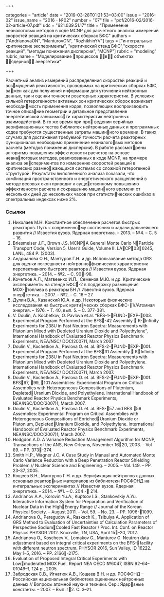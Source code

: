 +++

categories = "article"
date = "2016-03-28T01:21:53+03:00"
issue = "2016-02"
issue_name = "2016 - №02"
number = "07"
file = "pdf/2016-02/2016-02-article-07.pdf"
udc = "621.039.51.17"
title = "Применение неаналоговых методов в коде MCNP для расчетного анализа измерений скоростей реакций на критических сборках БФС"
authors = ["AndrianovaON", "ManturovGN", "RozhikhinYV"]
tags = ["интегральные критические эксперименты", "критический стенд БФС","скорости реакций", "методы понижения дисперсии", "MCNP"]
rubric = "modeling"
rubric_name = "Моделирование процессов в объектах ядерной энергетики"

+++

Расчетный анализ измерений распределения скоростей реакций и возмущений реактивности, проводимых на критических сборках БФС, важен как для получения информации для уточнения нейтронных данных, так и оценки точности реакторных характеристик. 
В условиях сильной гетерогенности активных зон критических сборок возникает необходимость применения кодов, позволяющих воспроизводить точное описание геометрии и детальное представление энергетической зависимости характеристик нейтронных взаимодействий. 
В то же время при про ведении серийных верификационных тестов библиотек нейтронных данных и программных кодов требуются существенные затраты машинного времени. 
В таких случаях для достижения требуемой точности расчета реакторных функционалов необходимо применение неаналоговых методов расчета (методов понижения дисперсии). 
В работе рассмотрены алгоритмы повышения эффективности расчетов на основе неаналоговых методов, реализованных в коде MCNP, на примере анализа экспериментов по измерению скоростей реакций в критических размножающихся системах со сложной гетерогенной структурой. 
Результаты выполненного анализа показали, что комбинация пространственного и энергетического расщеплений в методе весовых окон приводит к существенному повышению эффективности расчета и сокращению машинного времени от нескольких дней до нескольких часов при статистических ошибках в спектральных индексах ниже 2%.


### Ссылки

1. Николаев М.Н. Константное обеспечение расчетов быстрых реакторов. Путь к современному состоянию и задачи дальнейшего развития // Известия вузов. Ядерная энергетика. – 2013. – №4. – С. 5 – 16.
2. Briesmeiser J.F., Brown J.S. MCNPA General Monte Carlo NParticle Transport Code, Version 5, User’s Guide, Volume II. LACP030245, LANL, 484 P. (2003).
3. Андрианова О.Н., Мантуров Г.Н. и др. Использование метода GRS для оценки погрешности нейтроннофизических характеристик перспективного быстрого реактора // Известия вузов. Ядерная энергетика. – 2014. – №2. – С. 90-98.
4. Кочетков А.Л., Матвеенко И.П., Семенов М.Ю. и др. Критические эксперименты на стенде БФС-2 в поддержку размещения МОХ-топлива в реакторы БН // Известия вузов. Ядерная энергетика. – 2007. – №2. – С. 16 – 27.
5. Дулин В.А., Казанский Ю.А. и др. Некоторые физические исследования на быстрых критических сборках БФС-1//Атомная энергия. – 1976. – Т. 40, вып. 5. – С. 377-381.
6. V. Doulin, A. Kochetkov, O. Pavlova et.al. “BFS-1-FUND-EXP-003. Experimental Program Performed at the BFS-42 Assembly  K-Infinity Experiments for 238U in Fast Neutron Spectra: Measurements with Plutonium Mixed with Depleted Uranium Dioxide and Polyethylene”, International Handbook of Evaluated Reactor Physics Benchmark Experiments, NEA/NSC/
DOC(2007)1, March 2007
7. Doulin V., Kochetkov A., Pavlova O. et. al. BFS-2-FUND-EXP-001. Experimental Program Performed at the BFS31 Assembly  KInfinity Experiments for 238U in Fast Neutron Spectra: Measurements with Plutonium Mixed with Depleted Uranium Dioxide and Polyethylene. International Handbook of Evaluated Reactor Physics Benchmark Experiments, NEA/NSC/ DOC(2007)1, March 2007.
8. Doulin V., Kochetkov A., Pavlova O. et. al. BFS-2-FUND-EXP-001. BFS97, 99, 101 Assemblies: Experimental Program on Critical Assemblies with Heterogeneous Compositions of Plutonium, DepletedUranium Dioxide, and Polyethylene. International Handbook of Evaluated Reactor
Physics Benchmark Experiments, NEA/NSC/DOC(2007)1, March 2007.
9. Doulin V., Kochetkov A., Pavlova O. et. al. BFS-57 and BFS 59 Assemblies: Experimental Program on Critical Assemblies with Heterogeneous Compositions of EnrichedUranium Dioxide or Plutonium, DepletedUranium Dioxide, and Polyethylene. International Handbook of Evaluated Reactor Physics Benchmark Experiments, NEA/NSC/DOC(2007)1, March 2007.
10. Hodgdon A.D. A Variance Reduction Management Algorithm for MCNP, Transactions of the ANS, New Orleans, November 1620, 2003. – Vol 89. – PP. 373-374.
11. Smith H.P., Wagner J.C. A Case Study in Manual and Automated Monte Carlo Variance Reduction with a Deep Penetration Reactor Shielding Problem // Nuclear Science and Engineering. – 2005. – Vol. 149. – PP. 23–37, 2005.
12. Кощеев В.Н., Мантуров Г.Н. и др. Верификация нейтронных данных основных реакторных материалов из библиотеки РОСФОНД на интегральных экспериментах // Известия вузов. Ядерная энергетика. – 2014. – №1. – С. 204 - 214.
13. Andrianov A.A., Korovin Yu.A., Kuptsov I.S., Stankovskiy A.Yu. Interactive Information System for Preparation and Verification of Nuclear Data in the HighEnergy Range // Journal of the Korean Physical Society. – August 2011. – Vol. 59. – No. 23. – PP. 1096-1099.
14. Andrianova O., Peregudov A., Raskach K., Tsibulya A. Application of GRS Method to Evaluation of Uncertainties of Calculation Parameters of Perspective SodiumCooled Fast Reactor / Proc. Int. Conf. on Reactor Physics PHYSOR 2012. Knoxville, TN, USA, April 15-20, 2012.
15. Andrianova O., Koscheev V., Lomakov G., Manturov G. Neutron data adjustment based on integral critical experiments on the BFS-facility with different neutron spectrum. PHYSOR 2016, Sun Valley, ID 16222. May 1–5, 2016. – PP. 2166-2175.
16. Evaluation of Proposed Integral Critical Experiments with Lowmoderated MOX Fuel, Report NEA OECD №6047, ISBN 92–64–01049–1, 124 p., 2005.
17. Забродская С.В., Игнатюк А.В., Кощеев В.Н. и др. РОСФОНД – Российская национальная библиотека оцененных нейтронных данных // Вопросы атомной науки и техники. Сер.: Ядерsные константы. – 2007. – Вып. 12. С. 3–21.
